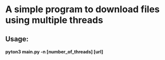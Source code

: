 <h1>A simple program to download files using multiple threads</h1>

<h2>Usage:</h2>
<h4>    pyton3 main.py -n [number_of_threads] [url]</h4>
